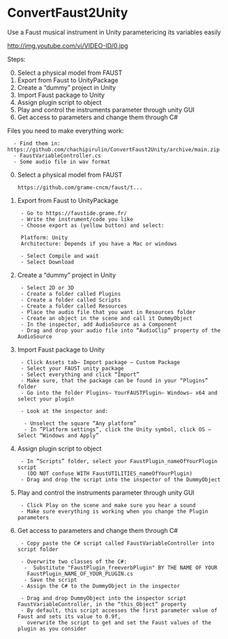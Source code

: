 # ConvertFaust2Unity
Use a Faust musical instrument in Unity parametericing its variables easily 

http://img.youtube.com/vi/VIDEO-ID/0.jpg

Steps:

0. Select a physical model from FAUST
1. Export from Faust to UnityPackage
2. Create a “dummy” project in Unity
3. Import Faust package to Unity
4. Assign plugin script to object
5. Play and control the instruments parameter through unity GUI
6. Get access to parameters and change them through C#



Files you need to make everything work: 

      - Find them in: https://github.com/chachipirulin/ConvertFaust2Unity/archive/main.zip
      - FaustVariableController.cs
      - Some audio file in wav format
 
0. Select a physical model from FAUST

       https://github.com/grame-cncm/faust/t...​

1. Export from Faust to UnityPackage

        - Go to https://faustide.grame.fr/​
        - Write the instrument/code you like
        - Choose export as (yellow button) and select:

        Platform: Unity
        Architecture: Depends if you have a Mac or windows

        - Select Compile and wait
        - Select Download

2. Create a “dummy” project in Unity

        - Select 2D or 3D
        - Create a folder called Plugins
        - Create a folder called Scripts
        - Create a folder called Resources
        - Place the audio file that you want in Resources folder
        - Create an object in the scene and call it DummyObject
        - In the inspector, add AudioSource as a Component
        - Drag and drop your audio file into “AudioClip” property of the AudioSource

3. Import Faust package to Unity

        - Click Assets tab— Import package — Custom Package
        - Select your FAUST unity package
        - Select everything and click “Import”
        - Make sure, that the package can be found in your “Plugins” folder
        - Go into the folder Plugins— YourFAUSTPlugin— Windows— x64 and select your plugin

        - Look at the inspector and:

         - Unselect the square “Any platform”
         - In ”Platform settings”, click the Unity symbol, click OS — Select “Windows and Apply”

4. Assign plugin script to object

        - In ”Scripts” folder, select your FaustPlugin_nameOfYourPlugin script
          (DO NOT confuse WITH FaustUTILITIES_nameOfYourPlugin) 
        - Drag and drop the script into the inspector of the DummyObject

5. Play and control the instruments parameter through unity GUI

        - Click Play on the scene and make sure you hear a sound
        - Make sure everything is working when you change the Plugin parameters

6. Get access to parameters and change them through C#

        - Copy paste the C# script called FaustVariableController into script folder

        - Overwrite two classes of the C#:
         -  Substitute "FaustPlugin_freeverbPlugin" BY THE NAME OF YOUR 
          FaustPlugin_NAME_OF_YOUR_PLUGIN.cs
         - Save the script
        - Assign the C# to the DummyObject in the inspector

        - Drag and drop DummyObject into the inspector script FaustVariableController, in the “this_Object” property
        - By default, this script accesses the first parameter value of Faust and sets its value to 0.9f,
          overwrite the script to get and set the Faust values of the plugin as you consider
